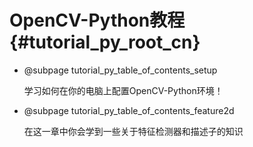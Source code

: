 # OpenCV-Python教程 {#tutorial_py_root_cn}

- @subpage tutorial_py_table_of_contents_setup

  学习如何在你的电脑上配置OpenCV-Python环境！

- @subpage tutorial_py_table_of_contents_feature2d

  在这一章中你会学到一些关于特征检测器和描述子的知识

